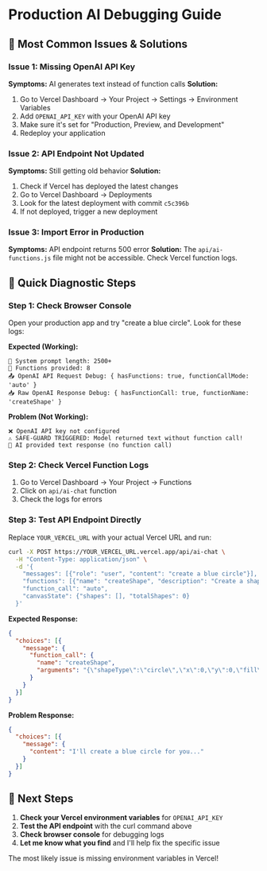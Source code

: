 # Production AI Debugging Guide

## 🚨 **Most Common Issues & Solutions**

### **Issue 1: Missing OpenAI API Key**
**Symptoms:** AI generates text instead of function calls
**Solution:** 
1. Go to Vercel Dashboard → Your Project → Settings → Environment Variables
2. Add `OPENAI_API_KEY` with your OpenAI API key
3. Make sure it's set for "Production, Preview, and Development"
4. Redeploy your application

### **Issue 2: API Endpoint Not Updated**
**Symptoms:** Still getting old behavior
**Solution:**
1. Check if Vercel has deployed the latest changes
2. Go to Vercel Dashboard → Deployments
3. Look for the latest deployment with commit `c5c396b`
4. If not deployed, trigger a new deployment

### **Issue 3: Import Error in Production**
**Symptoms:** API endpoint returns 500 error
**Solution:**
The `api/ai-functions.js` file might not be accessible. Check Vercel function logs.

## 🔧 **Quick Diagnostic Steps**

### **Step 1: Check Browser Console**
Open your production app and try "create a blue circle". Look for these logs:

**Expected (Working):**
```
📝 System prompt length: 2500+
🔧 Functions provided: 8
📤 OpenAI API Request Debug: { hasFunctions: true, functionCallMode: 'auto' }
📥 Raw OpenAI Response Debug: { hasFunctionCall: true, functionName: 'createShape' }
```

**Problem (Not Working):**
```
❌ OpenAI API key not configured
⚠️ SAFE-GUARD TRIGGERED: Model returned text without function call!
💬 AI provided text response (no function call)
```

### **Step 2: Check Vercel Function Logs**
1. Go to Vercel Dashboard → Your Project → Functions
2. Click on `api/ai-chat` function
3. Check the logs for errors

### **Step 3: Test API Endpoint Directly**
Replace `YOUR_VERCEL_URL` with your actual Vercel URL and run:

```bash
curl -X POST https://YOUR_VERCEL_URL.vercel.app/api/ai-chat \
  -H "Content-Type: application/json" \
  -d '{
    "messages": [{"role": "user", "content": "create a blue circle"}],
    "functions": [{"name": "createShape", "description": "Create a shape", "parameters": {"type": "object", "properties": {"shapeType": {"type": "string"}, "x": {"type": "number"}, "y": {"type": "number"}}, "required": ["shapeType", "x", "y"]}}],
    "function_call": "auto",
    "canvasState": {"shapes": [], "totalShapes": 0}
  }'
```

**Expected Response:**
```json
{
  "choices": [{
    "message": {
      "function_call": {
        "name": "createShape",
        "arguments": "{\"shapeType\":\"circle\",\"x\":0,\"y\":0,\"fill\":\"blue\"}"
      }
    }
  }]
}
```

**Problem Response:**
```json
{
  "choices": [{
    "message": {
      "content": "I'll create a blue circle for you..."
    }
  }]
}
```

## 🎯 **Next Steps**

1. **Check your Vercel environment variables** for `OPENAI_API_KEY`
2. **Test the API endpoint** with the curl command above
3. **Check browser console** for debugging logs
4. **Let me know what you find** and I'll help fix the specific issue

The most likely issue is missing environment variables in Vercel!
